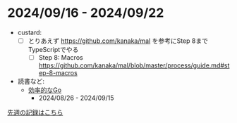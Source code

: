 # 2024/09/16 - 2024/09/22

- custard:
    - [ ] とりあえず <https://github.com/kanaka/mal> を参考にStep 8までTypeScriptでやる
        - [ ] Step 8: Macros <https://github.com/kanaka/mal/blob/master/process/guide.md#step-8-macros>
- 読書など:
    - [効率的なGo](https://www.oreilly.co.jp//books/9784814400539/)
        - 2024/08/26 - 2024/09/15

[先週の記録はこちら](https://github.com/igrep/daily-commits/blob/487a45041faac76ad8b89234215b20456f7a50ce/yesterday.md)
